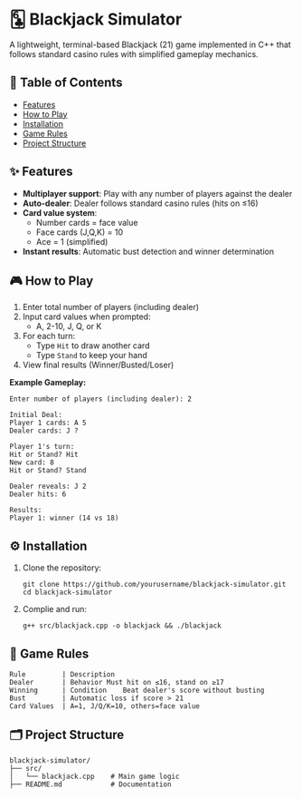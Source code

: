 # 🃖 Blackjack Simulator

A lightweight, terminal-based Blackjack (21) game implemented in C++ that follows standard casino rules with simplified gameplay mechanics.

## 📖 Table of Contents
- [Features](#-features)
- [How to Play](#-how-to-play)
- [Installation](#-installation)
- [Game Rules](#-game-rules)
- [Project Structure](#-project-structure)

## ✨ Features
- **Multiplayer support**: Play with any number of players against the dealer
- **Auto-dealer**: Dealer follows standard casino rules (hits on ≤16)
- **Card value system**: 
  - Number cards = face value
  - Face cards (J,Q,K) = 10
  - Ace = 1 (simplified)
- **Instant results**: Automatic bust detection and winner determination

## 🎮 How to Play
1. Enter total number of players (including dealer)
2. Input card values when prompted:
   - A, 2-10, J, Q, or K
3. For each turn:
   - Type `Hit` to draw another card
   - Type `Stand` to keep your hand
4. View final results (Winner/Busted/Loser)

**Example Gameplay:**
```plaintext
Enter number of players (including dealer): 2

Initial Deal:
Player 1 cards: A 5
Dealer cards: J ?

Player 1's turn:
Hit or Stand? Hit
New card: 8
Hit or Stand? Stand

Dealer reveals: J 2
Dealer hits: 6

Results:
Player 1: winner (14 vs 18)
```

## ⚙️ Installation <a name="-installation"></a>
1. Clone the repository:
   ```
   git clone https://github.com/yourusername/blackjack-simulator.git
   cd blackjack-simulator
   ```
3. Complie and run:
   ```
   g++ src/blackjack.cpp -o blackjack && ./blackjack
   ```

## 📜 Game Rules <a name="-game-rules"></a>
```
Rule	     | Description
Dealer       | Behavior	Must hit on ≤16, stand on ≥17
Winning      | Condition	Beat dealer's score without busting
Bust	     | Automatic loss if score > 21
Card Values  | A=1, J/Q/K=10, others=face value
```

## 🗂️ Project Structure <a name="-project-structure"></a>
```
blackjack-simulator/
├── src/
│   └── blackjack.cpp    # Main game logic
├── README.md            # Documentation
```
